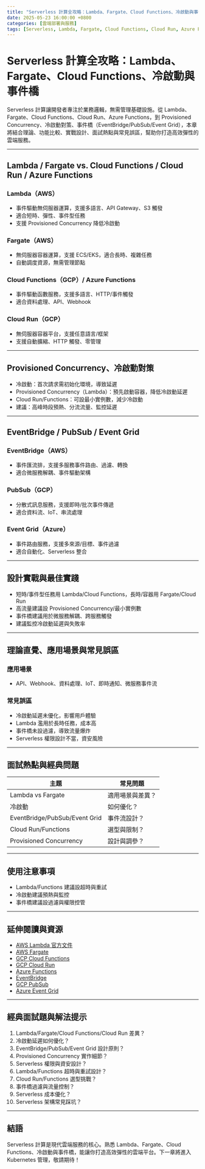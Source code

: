 ```yaml
---
title: "Serverless 計算全攻略：Lambda、Fargate、Cloud Functions、冷啟動與事件橋"
date: 2025-05-23 16:00:00 +0800
categories: [雲端部署與服務]
tags: [Serverless, Lambda, Fargate, Cloud Functions, Cloud Run, Azure Functions, Provisioned Concurrency, 冷啟動, EventBridge, PubSub, Event Grid]
---
```


# Serverless 計算全攻略：Lambda、Fargate、Cloud Functions、冷啟動與事件橋

Serverless 計算讓開發者專注於業務邏輯，無需管理基礎設施。從 Lambda、Fargate、Cloud Functions、Cloud Run、Azure Functions，到 Provisioned Concurrency、冷啟動對策、事件橋（EventBridge/PubSub/Event Grid），本章將結合理論、功能比較、實戰設計、面試熱點與常見誤區，幫助你打造高效彈性的雲端服務。

---

## Lambda / Fargate vs. Cloud Functions / Cloud Run / Azure Functions

### Lambda（AWS）

- 事件驅動無伺服器運算，支援多語言、API Gateway、S3 觸發
- 適合短時、彈性、事件型任務
- 支援 Provisioned Concurrency 降低冷啟動

### Fargate（AWS）

- 無伺服器容器運算，支援 ECS/EKS，適合長時、複雜任務
- 自動調度資源，無需管理節點

### Cloud Functions（GCP）/ Azure Functions

- 事件驅動函數服務，支援多語言、HTTP/事件觸發
- 適合資料處理、API、Webhook

### Cloud Run（GCP）

- 無伺服器容器平台，支援任意語言/框架
- 支援自動擴縮、HTTP 觸發、零管理

---

## Provisioned Concurrency、冷啟動對策

- 冷啟動：首次請求需初始化環境，導致延遲
- Provisioned Concurrency（Lambda）：預先啟動容器，降低冷啟動延遲
- Cloud Run/Functions：可設最小實例數，減少冷啟動
- 建議：高峰時段預熱、分流流量、監控延遲

---

## EventBridge / PubSub / Event Grid

### EventBridge（AWS）

- 事件匯流排，支援多服務事件路由、過濾、轉換
- 適合微服務解耦、事件驅動架構

### PubSub（GCP）

- 分散式訊息服務，支援即時/批次事件傳遞
- 適合資料流、IoT、串流處理

### Event Grid（Azure）

- 事件路由服務，支援多來源/目標、事件過濾
- 適合自動化、Serverless 整合

---

## 設計實戰與最佳實踐

- 短時/事件型任務用 Lambda/Cloud Functions，長時/容器用 Fargate/Cloud Run
- 高流量建議設 Provisioned Concurrency/最小實例數
- 事件橋建議用於微服務解耦、跨服務觸發
- 建議監控冷啟動延遲與失敗率

---

## 理論直覺、應用場景與常見誤區

### 應用場景

- API、Webhook、資料處理、IoT、即時通知、微服務事件流

### 常見誤區

- 冷啟動延遲未優化，影響用戶體驗
- Lambda 濫用於長時任務，成本高
- 事件橋未設過濾，導致流量爆炸
- Serverless 權限設計不當，資安風險

---

## 面試熱點與經典問題

| 主題         | 常見問題 |
|--------------|----------|
| Lambda vs Fargate | 適用場景與差異？ |
| 冷啟動       | 如何優化？ |
| EventBridge/PubSub/Event Grid | 事件流設計？ |
| Cloud Run/Functions | 選型與限制？ |
| Provisioned Concurrency | 設計與調參？ |

---

## 使用注意事項

* Lambda/Functions 建議設超時與重試
* 冷啟動建議預熱與監控
* 事件橋建議設過濾與權限控管

---

## 延伸閱讀與資源

* [AWS Lambda 官方文件](https://docs.aws.amazon.com/lambda/latest/dg/welcome.html)
* [AWS Fargate](https://docs.aws.amazon.com/AmazonECS/latest/developerguide/AWS_Fargate.html)
* [GCP Cloud Functions](https://cloud.google.com/functions)
* [GCP Cloud Run](https://cloud.google.com/run)
* [Azure Functions](https://learn.microsoft.com/en-us/azure/azure-functions/)
* [EventBridge](https://docs.aws.amazon.com/eventbridge/latest/userguide/what-is-amazon-eventbridge.html)
* [GCP PubSub](https://cloud.google.com/pubsub)
* [Azure Event Grid](https://learn.microsoft.com/en-us/azure/event-grid/)

---

## 經典面試題與解法提示

1. Lambda/Fargate/Cloud Functions/Cloud Run 差異？
2. 冷啟動延遲如何優化？
3. EventBridge/PubSub/Event Grid 設計原則？
4. Provisioned Concurrency 實作細節？
5. Serverless 權限與資安設計？
6. Lambda/Functions 超時與重試設計？
7. Cloud Run/Functions 選型挑戰？
8. 事件橋過濾與流量控制？
9. Serverless 成本優化？
10. Serverless 架構常見踩坑？

---

## 結語

Serverless 計算是現代雲端服務的核心。熟悉 Lambda、Fargate、Cloud Functions、冷啟動與事件橋，能讓你打造高效彈性的雲端平台。下一章將進入 Kubernetes 管理，敬請期待！
